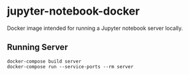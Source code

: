 # jupyter-notebook-docker
Docker image intended for running a Jupyter notebook server locally.

## Running Server

```shell
docker-compose build server
docker-compose run --service-ports --rm server
```
